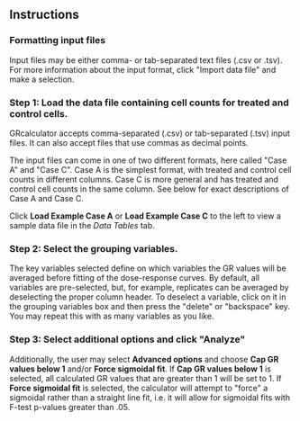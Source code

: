 ## Instructions

### Formatting input files

Input files may be either comma- or tab-separated text files (.csv or .tsv). For more information about the input format, click "Import data file" and make a selection.


### Step 1: Load the data file containing cell counts for treated and control cells.

GRcalculator accepts comma-separated (.csv) or tab-separated (.tsv) input files. It can also accept files that use commas as decimal points.

The input files can come in one of two different formats, here called "Case A" and "Case C". Case A is the simplest format, with treated and control cell counts in different columns. Case C is more general and has treated and control cell counts in the same column. See below for exact descriptions of Case A and Case C.

Click **Load Example Case A** or **Load Example Case C** to the left to view a sample data file in the *Data Tables* tab.

### Step 2: Select the grouping variables.
 
The key variables selected define on which variables the GR values will be averaged before fitting of the dose-response curves. By default, all variables are pre-selected, but, for example, replicates can be averaged by deselecting the proper column header. To deselect a variable, click on it in the grouping variables box and then press the "delete" or "backspace" key. You may repeat this with as many variables as you like.

### Step 3: Select additional options and click "Analyze"

Additionally, the user may select **Advanced options** and choose **Cap GR values below 1** and/or **Force sigmoidal fit**. If **Cap GR values below 1** is selected, all calculated GR values that are greater than 1 will be set to 1. If **Force sigmoidal fit** is selected, the calculator will attempt to "force" a sigmoidal rather than a straight line fit, i.e. it will allow for sigmoidal fits with F-test p-values greater than .05.
